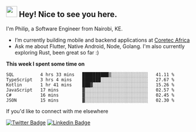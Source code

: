 <h2><img src="https://slackmojis.com/emojis/3643-cool-doge/download" width="30"/> Hey! Nice to see you here.</h2>

<p>I'm Philip, a Software Engineer from Nairobi, KE. 

- I’m currently building mobile and backend applications at [Coretec Africa](https://coretecafrica.com/)</br>
- Ask me about Flutter, Native Android, Node, Golang. I'm also currently exploring Rust, been great so far :)</p>

**This week I spent some time on**
<!--START_SECTION:waka-->

```text
SQL          4 hrs 33 mins   ██████████▒░░░░░░░░░░░░░░   41.11 %
TypeScript   3 hrs 4 mins    ███████░░░░░░░░░░░░░░░░░░   27.67 %
Kotlin       1 hr 41 mins    ███▓░░░░░░░░░░░░░░░░░░░░░   15.26 %
JavaScript   17 mins         ▓░░░░░░░░░░░░░░░░░░░░░░░░   02.57 %
C#           16 mins         ▓░░░░░░░░░░░░░░░░░░░░░░░░   02.45 %
JSON         15 mins         ▓░░░░░░░░░░░░░░░░░░░░░░░░   02.30 %
```

<!--END_SECTION:waka-->

If you'd like to connect with me elsewhere

[![Twitter Badge](https://img.shields.io/badge/-Twitter-1ca0f1?style=flat-square&labelColor=1ca0f1&logo=twitter&logoColor=white&link=https://twitter.com/_diogorodrigues)](https://twitter.com/kimathiphil)  [![Linkedin Badge](https://img.shields.io/badge/-LinkedIn-blue?style=flat-square&logo=Linkedin&logoColor=white&link=https://www.linkedin.com/in/philip-kimathi-2604a9114/)](https://www.linkedin.com/in/philip-kimathi-2604a9114/)
